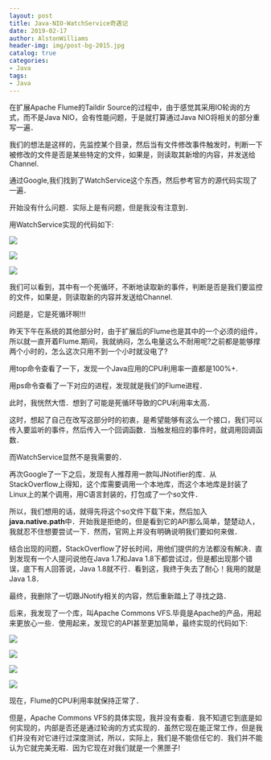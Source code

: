 ```yaml
---
layout: post
title: Java-NIO-WatchService奇遇记
date: 2019-02-17
author: AlstonWilliams
header-img: img/post-bg-2015.jpg
catalog: true
categories:
- Java
tags:
- Java
---
```

在扩展Apache Flume的Taildir Source的过程中，由于感觉其采用IO轮询的方式，而不是Java NIO，会有性能问题，于是就打算通过Java NIO将相关的部分重写一遍．

我们的想法是这样的，先监控某个目录，然后当有文件修改事件触发时，判断一下被修改的文件是否是某些特定的文件，如果是，则读取其新增的内容，并发送给Channel.

通过Google,我们找到了WatchService这个东西，然后参考官方的源代码实现了一遍．

开始没有什么问题．实际上是有问题，但是我没有注意到．

用WatchService实现的代码如下:


![](http://upload-images.jianshu.io/upload_images/4108852-eb71d0abe9d89265.png?imageMogr2/auto-orient/strip%7CimageView2/2/w/1240)

![](http://upload-images.jianshu.io/upload_images/4108852-06e2199886c91ce3.png?imageMogr2/auto-orient/strip%7CimageView2/2/w/1240)

![](http://upload-images.jianshu.io/upload_images/4108852-2e64cd98940470d1.png?imageMogr2/auto-orient/strip%7CimageView2/2/w/1240)

我们可以看到，其中有一个死循环，不断地读取新的事件，判断是否是我们要监控的文件，如果是，则读取新的内容并发送给Channel.

问题是，它是死循环啊!!!

昨天下午在系统的其他部分时，由于扩展后的Flume也是其中的一个必须的组件，所以就一直开着Flume.期间，我就纳闷，怎么电量这么不耐用呢?之前都是能够撑两个小时的，怎么这次只用不到一个小时就没电了?

用top命令查看了一下，发现一个Java应用的CPU利用率一直都是100%+.

用ps命令查看了一下对应的进程，发现就是我们的Flume进程．

此时，我恍然大悟．想到了可能是死循环导致的CPU利用率太高．

这时，想起了自己在改写这部分时的初衷，是希望能够有这么一个接口，我们可以传入要监听的事件，然后传入一个回调函数．当触发相应的事件时，就调用回调函数．

而WatchService显然不是我需要的．

再次Google了一下之后，发现有人推荐用一款叫JNotifier的库．从StackOverflow上得知，这个库需要调用一个本地库，而这个本地库是封装了Linux上的某个调用，用C语言封装的，打包成了一个so文件．

所以，我们想用的话，就得先将这个so文件下载下来，然后加入**java.native.path**中．开始我是拒绝的，但是看到它的API那么简单，楚楚动人，我就忍不住想要尝试一下．然而，官网上并没有明确说明我们要如何来做．

结合出现的问题，StackOverflow了好长时间，用他们提供的方法都没有解决．直到发现有一个人提问说他在Java 1.7和Java 1.8下都尝试过，但是都出现那个错误，底下有人回答说，Java 1.8就不行．看到这，我终于失去了耐心！我用的就是Java 1.8．

最终，我删除了一切跟JNotify相关的内容，然后重新踏上了寻找之路．

后来，我发现了一个库，叫Apache Commons VFS.毕竟是Apache的产品，用起来更放心一些．使用起来，发现它的API甚至更加简单，最终实现的代码如下:


![](http://upload-images.jianshu.io/upload_images/4108852-2e3c66a8e291536f.png?imageMogr2/auto-orient/strip%7CimageView2/2/w/1240)

![](http://upload-images.jianshu.io/upload_images/4108852-9defb86d0c6dde26.png?imageMogr2/auto-orient/strip%7CimageView2/2/w/1240)

![](http://upload-images.jianshu.io/upload_images/4108852-ba43b04fdfd5a024.png?imageMogr2/auto-orient/strip%7CimageView2/2/w/1240)

![](http://upload-images.jianshu.io/upload_images/4108852-c259a7e4ced053fa.png?imageMogr2/auto-orient/strip%7CimageView2/2/w/1240)

现在，Flume的CPU利用率就保持正常了．

但是，Apache Commons VFS的具体实现，我并没有查看．我不知道它到底是如何实现的，内部是否还是通过轮询的方式实现的．虽然它现在能正常工作，但是我们并没有对它进行过深度测试，所以，实际上，我们是不能信任它的．我们并不能认为它就完美无暇．因为它现在对我们就是一个黑匣子!
